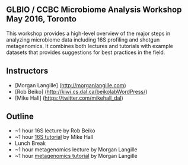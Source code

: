 ##  GLBIO / CCBC Microbiome Analysis Workshop May 2016, Toronto

This workshop provides a high-level overview of the major steps in analyzing microbiome data including 16S profiling and shotgun metagenomics. It combines both lectures and tutorials with example datasets that provides suggestions for best practices in the field.

## Instructors

* [Morgan Langille] (http://morganlangille.com)
* [Rob Beiko] (http://kiwi.cs.dal.ca/beikolabWordPress/)
* [Mike Hall] (https://twitter.com/mikehall_dal)

## Outline

* ~1 hour 16S lecture by Rob Beiko
* ~1 hour [16S tutorial](16S-tutorial-for-CCBC) by Mike Hall
* Lunch Break
* ~1 hour metagenomics lecture by Morgan Langille
* ~1 hour [metagenomics tutorial](Metagenomics-Tutorial-(Downsampled)) by Morgan Langille


